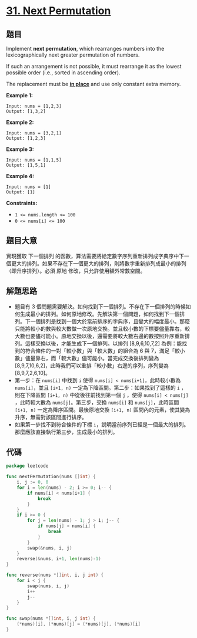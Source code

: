 # [31. Next Permutation](https://leetcode.com/problems/next-permutation/)


## 題目

Implement **next permutation**, which rearranges numbers into the lexicographically next greater permutation of numbers.

If such an arrangement is not possible, it must rearrange it as the lowest possible order (i.e., sorted in ascending order).

The replacement must be **[in place](http://en.wikipedia.org/wiki/In-place_algorithm)** and use only constant extra memory.

**Example 1:**

```
Input: nums = [1,2,3]
Output: [1,3,2]
```

**Example 2:**

```
Input: nums = [3,2,1]
Output: [1,2,3]
```

**Example 3:**

```
Input: nums = [1,1,5]
Output: [1,5,1]
```

**Example 4:**

```
Input: nums = [1]
Output: [1]
```

**Constraints:**

- `1 <= nums.length <= 100`
- `0 <= nums[i] <= 100`

## 題目大意

實現獲取 下一個排列 的函數，算法需要將給定數字序列重新排列成字典序中下一個更大的排列。如果不存在下一個更大的排列，則將數字重新排列成最小的排列（即升序排列）。必須 原地 修改，只允許使用額外常數空間。

## 解題思路

- 題目有 3 個問題需要解決。如何找到下一個排列。不存在下一個排列的時候如何生成最小的排列。如何原地修改。先解決第一個問題，如何找到下一個排列。下一個排列是找到一個大於當前排序的字典序，且變大的幅度最小。那麼只能將較小的數與較大數做一次原地交換。並且較小數的下標要儘量靠右，較大數也要儘可能小。原地交換以後，還需要將較大數右邊的數按照升序重新排列。這樣交換以後，才能生成下一個排列。以排列 [8,9,6,10,7,2] 為例：能找到的符合條件的一對「較小數」與「較大數」的組合為 6 與 7，滿足「較小數」儘量靠右，而「較大數」儘可能小。當完成交換後排列變為 [8,9,7,10,6,2]，此時我們可以重排「較小數」右邊的序列，序列變為 [8,9,7,2,6,10]。
- 第一步：在 `nums[i]` 中找到 `i` 使得 `nums[i] < nums[i+1]`，此時較小數為 `nums[i]`，並且 `[i+1, n)` 一定為下降區間。第二步：如果找到了這樣的 `i` ，則在下降區間 `[i+1, n)` 中從後往前找到第一個 `j` ，使得 `nums[i] < nums[j]` ，此時較大數為 `nums[j]`。第三步，交換 `nums[i]` 和 `nums[j]`，此時區間 `[i+1, n)` 一定為降序區間。最後原地交換 `[i+1, n)` 區間內的元素，使其變為升序，無需對該區間進行排序。
- 如果第一步找不到符合條件的下標 `i`，説明當前序列已經是一個最大的排列。那麼應該直接執行第三步，生成最小的排列。

## 代碼

```go
package leetcode

func nextPermutation(nums []int) {
	i, j := 0, 0
	for i = len(nums) - 2; i >= 0; i-- {
		if nums[i] < nums[i+1] {
			break
		}
	}
	if i >= 0 {
		for j = len(nums) - 1; j > i; j-- {
			if nums[j] > nums[i] {
				break
			}
		}
		swap(&nums, i, j)
	}
	reverse(&nums, i+1, len(nums)-1)
}

func reverse(nums *[]int, i, j int) {
	for i < j {
		swap(nums, i, j)
		i++
		j--
	}
}

func swap(nums *[]int, i, j int) {
	(*nums)[i], (*nums)[j] = (*nums)[j], (*nums)[i]
}
```